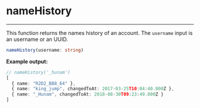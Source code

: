 # nameHistory

---

This function returns the names history of an account. The `username` input is an username or an UUID.

```typescript
nameHistory(username: string)
```

**Example output:**

```typescript
// nameHistory('_hunam')
[
  { name: "R2D2_BB8_64" },
  { name: "king_jump", changedToAt: 2017-03-25T10:04:40.000Z },
  { name: "_Hunam", changedToAt: 2018-08-30T09:23:49.000Z }
]
```
